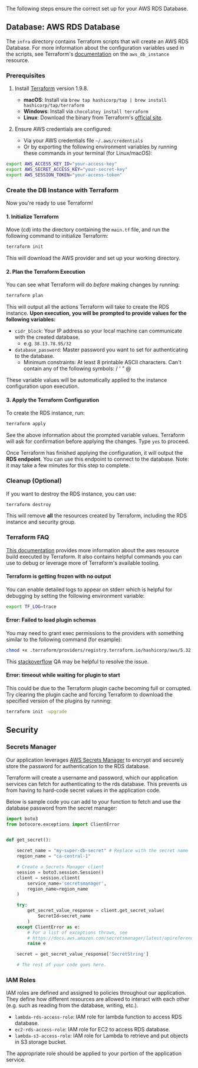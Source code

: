 The following steps ensure the correct set up for your AWS RDS Database.

## Database: AWS RDS Database
The `infra` directory contains Terraform scripts that will create an AWS RDS Database. For more information about the 
configuration variables used in the scripts, see Terraform's [documentation](https://registry.terraform.io/providers/hashicorp/aws/latest/docs/resources/db_instance)
on the `aws_db_instance` resource.

### Prerequisites
1. Install [Terraform](https://developer.hashicorp.com/terraform/install) version 1.9.8.
   - **macOS**: Install via `brew tap hashicorp/tap | brew install hashicorp/tap/terraform`
   - **Windows**: Install via `chocolatey install terraform`
   - **Linux**: Download the binary from Terraform's [official site](https://developer.hashicorp.com/terraform/install#linux).

2. Ensure AWS credentials are configured:
   - Via your AWS credentials file `~/.aws/credentials`
   - Or by exporting the following environment variables by running these commands in your terminal (for Linux/macOS):
```bash
export AWS_ACCESS_KEY_ID="your-access-key"
export AWS_SECRET_ACCESS_KEY="your-secret-key"
export AWS_SESSION_TOKEN="your-access-token"
```

### Create the DB Instance with Terraform
Now you're ready to use Terraform!

#### 1. Initialize Terraform
Move (cd) into the directory containing the `main.tf` file, and run the following command to initialize Terraform:
```bash
terraform init
```
This will download the AWS provider and set up your working directory.

#### 2. Plan the Terraform Execution
You can see what Terraform will do _before_ making changes by running:
```bash
terraform plan
```
This will output all the actions Terraform will take to create the RDS instance. **Upon execution, you will be prompted to 
provide values for the following variables:**
- `cidr_block`: Your IP address so your local machine can communicate with the created database. 
  - e.g. `38.13.78.95/32`
- `database_password`: Master password you want to set for authenticating to the database. 
  - Minimum constraints: At least 8 printable ASCII characters. Can't contain any of the following symbols: / ' " @

These variable values will be automatically applied to the instance configuration upon execution.

#### 3. Apply the Terraform Configuration
To create the RDS instance, run:
```bash
terraform apply
```
See the above information about the prompted variable values. Terraform will ask for confirmation before applying the changes. Type `yes` to proceed.

Once Terraform has finished applying the configuration, it will output the **RDS endpoint**. You can use this endpoint 
to connect to the database. Note: it may take a few minutes for this step to complete.

### Cleanup (Optional)
If you want to destroy the RDS instance, you can use:
```bash
terraform destroy
```
This will remove **all** the resources created by Terraform, including the RDS instance and security group.

### Terraform FAQ
[This documentation](https://developer.hashicorp.com/terraform/tutorials/aws-get-started/aws-build) provides more 
information about the aws resource build executed by Terraform. It also contains helpful commands you can use to debug or 
leverage more of Terraform's available tooling.

#### Terraform is getting frozen with no output
You can enable detailed logs to appear on stderr which is helpful for debugging by setting the following environment variable:
```bash
export TF_LOG=trace
```

#### Error: Failed to load plugin schemas
You may need to grant exec permissions to the providers with something similar to the following command (for example):
```bash
chmod +x .terraform/providers/registry.terraform.io/hashicorp/aws/5.32.1/darwin_amd64/terraform-provider-aws_v5.32.1_x5
```
This [stackoverflow](https://stackoverflow.com/questions/70407525/terraform-gives-errors-failed-to-load-plugin-schemas)
QA may be helpful to resolve the issue.

#### Error: timeout while waiting for plugin to start
This could be due to the Terraform plugin cache becoming full or corrupted. 
Try clearing the plugin cache and forcing Terraform to download the specified version of the plugins by running:
```bash
terraform init -upgrade
```

## Security
### Secrets Manager
Our application leverages [AWS Secrets Manager](https://ca-central-1.console.aws.amazon.com/secretsmanager/landing?region=ca-central-1)
to encrypt and securely store the password for authentication to the RDS database. 

Terraform will create a username and password, which our application services can fetch 
for authenticating to the rds database. This prevents us from having to hard-code secret values in the application code. 

Below is sample code you can add to your function to fetch and use the database password from the secret manager:
```python
import boto3
from botocore.exceptions import ClientError


def get_secret():

    secret_name = "my-super-db-secret" # Replace with the secret name
    region_name = "ca-central-1"

    # Create a Secrets Manager client
    session = boto3.session.Session()
    client = session.client(
        service_name='secretsmanager',
        region_name=region_name
    )

    try:
        get_secret_value_response = client.get_secret_value(
            SecretId=secret_name
        )
    except ClientError as e:
        # For a list of exceptions thrown, see
        # https://docs.aws.amazon.com/secretsmanager/latest/apireference/API_GetSecretValue.html
        raise e

    secret = get_secret_value_response['SecretString']

    # The rest of your code goes here.
```
### IAM Roles
IAM roles are defined and assigned to policies throughout our application. They define how different resources are 
allowed to interact with each other (e.g. such as reading from the database, writing, etc.). 
- `lambda-rds-access-role`: IAM role for lambda function to access RDS database.
- `ec2-rds-access-role`: IAM role for EC2 to access RDS database.
- `lambda-s3-access-role`: IAM role for Lambda to retrieve and put objects in S3 storage bucket.

The appropriate role should be applied to your portion of the application service.